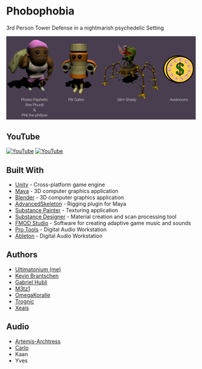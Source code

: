 # Phobophobia
3rd Person Tower Defense in a nightmarish psychedelic Setting

![screenshot](./README_ASSETS/presentedBy.png)

## YouTube
[![YouTube](https://img.youtube.com/vi/PdmdYKLdwM0/0.jpg)](https://youtu.be/PdmdYKLdwM0)
[![YouTube](https://img.youtube.com/vi/gOVkng7vVDc/0.jpg)](https://youtu.be/gOVkng7vVDc*) 

## Built With
* [Unity](https://unity.com) - Cross-platform game engine
* [Maya](https://autodesk.com) - 3D computer graphics application
* [Blender](https://www.blender.org) - 3D computer graphics application
* [AdvancedSkeleton](https://www.animationstudios.com.au/advanced-skeleton) - Rigging plugin for Maya
* [Substance Painter](https://www.substance3d.com/products/substance-painter) - Texturing application
* [Substance Designer](https://www.substance3d.com/products/substance-designer) - Material creation and scan processing tool
* [FMOD Studio](https://www.fmod.com/studio) - Software for creating adaptive game music and sounds
* [Pro Tools](https://www.avid.com/pro-tools) - Digital Audio Workstation
* [Ableton](https://www.ableton.com) - Digital Audio Workstation

## Authors
 * [Ultimatonium (me)](https://github.com/Ultimatonium)
 * [Kevin Brantschen](https://kbrantschen.artstation.com)
 * [Gabriel Hubli](https://www.gabrielhubli.com) 
 * [M3tz1](https://github.com/M3tz1)
 * [OmegaKoralle](https://github.com/OmegaKoralle)
 * [Trognic](https://github.com/Trognic)
 * [Xeais](https://github.com/Xeais)

## Audio
 * [Artemis-Archtress](https://github.com/Artemis-Archtress)
 * [Carlo](https://soundcloud.com/vellum-musik)
 * Kaan
 * Yves
